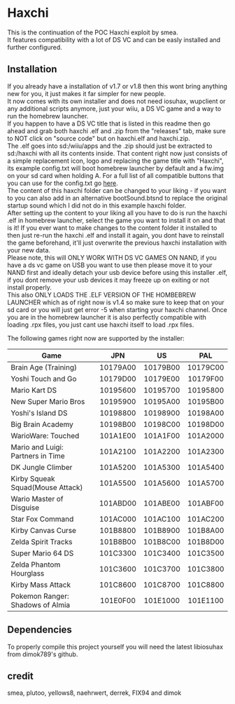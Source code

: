 # Haxchi

This is the continuation of the POC Haxchi exploit by smea.  
It features compatibility with a lot of DS VC and can be easly installed and further configured.

## Installation

If you already have a installation of v1.7 or v1.8 then this wont bring anything new for you, it just makes it far simpler for new people.  
It now comes with its own installer and does not need iosuhax, wupclient or any additional scripts anymore, just your wiiu, a DS VC game and a way to run the homebrew launcher.  
If you happen to have a DS VC title that is listed in this readme then go ahead and grab both haxchi .elf and .zip from the "releases" tab, make sure to NOT click on "source code" but on haxchi.elf and haxchi.zip.  
The .elf goes into sd:/wiiu/apps and the .zip should just be extracted to sd:/haxchi with all its contents inside. That content right now just consists of a simple replacement icon, logo and replacing the game title with "Haxchi", its example config.txt will boot homebrew launcher by default and a fw.img on your sd card when holding A. For a full list of all compatible buttons that you can use for the config.txt go [here](dsrom/option_select/main.c#L57-L75).  
The content of this haxchi folder can be changed to your liking - if you want to you can also add in an alternative bootSound.btsnd to replace the original startup sound which I did not do in this example haxchi folder.  
After setting up the content to your liking all you have to do is run the haxchi .elf in homebrew launcher, select the game you want to install it on and that is it! If you ever want to make changes to the content folder it installed to then just re-run the haxchi .elf and install it again, you dont have to reinstall the game beforehand, it'll just overwrite the previous haxchi installation with your new data.  
Please note, this will ONLY WORK WITH DS VC GAMES ON NAND, if you have a ds vc game on USB you want to use then please move it to your NAND first and ideally detach your usb device before using this installer .elf, if you dont remove your usb devices it may freeze up on exiting or not install properly.  
This also ONLY LOADS THE .ELF VERSION OF THE HOMBEBREW LAUNCHER which as of right now is v1.4 so make sure to keep that on your sd card or you will just get error -5 when starting your haxchi channel. Once you are in the homebrew launcher it is also perfectly compatible with loading .rpx files, you just cant use haxchi itself to load .rpx files.    

The following games right now are supported by the installer:  

| Game | JPN | US | PAL |
|---|:---:|:---:|:---:|
|Brain Age (Training)|10179A00|10179B00|10179C00|
|Yoshi Touch and Go|10179D00|10179E00|10179F00|
|Mario Kart DS|10195600|10195700|10195800|
|New Super Mario Bros|10195900|10195A00|10195B00|
|Yoshi's Island DS|10198800|10198900|10198A00|
|Big Brain Academy|10198B00|10198C00|10198D00|
|WarioWare: Touched|101A1E00|101A1F00|101A2000|
|Mario and Luigi: Partners in Time|101A2100|101A2200|101A2300|
|DK Jungle Climber|101A5200|101A5300|101A5400|
|Kirby Squeak Squad(Mouse Attack)|101A5500|101A5600|101A5700|
|Wario Master of Disguise|101ABD00|101ABE00|101ABF00|
|Star Fox Command|101AC000|101AC100|101AC200|
|Kirby Canvas Curse|101B8800|101B8900|101B8A00|
|Zelda Spirit Tracks|101B8B00|101B8C00|101B8D00|
|Super Mario 64 DS|101C3300|101C3400|101C3500|
|Zelda Phantom Hourglass|101C3600|101C3700|101C3800|
|Kirby Mass Attack|101C8600|101C8700|101C8800|
|Pokemon Ranger: Shadows of Almia|101E0F00|101E1000|101E1100|

## Dependencies

To properly compile this project yourself you will need the latest libiosuhax from dimok789's github.  

## credit

smea, plutoo, yellows8, naehrwert, derrek, FIX94 and dimok

